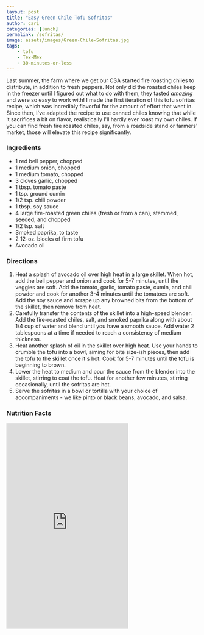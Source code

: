 ```yaml
---
layout: post
title: "Easy Green Chile Tofu Sofritas"
author: cari
categories: [lunch]
permalink: /sofritas/
image: assets/images/Green-Chile-Sofritas.jpg
tags:
    - tofu
    - Tex-Mex
    - 30-minutes-or-less
---
```


Last summer, the farm where we get our CSA started fire roasting chiles to distribute, in addition to fresh peppers. Not only did the roasted chiles keep in the freezer until I figured out what to do with them, they tasted *amazing* and were so easy to work with! I made the first iteration of this tofu sofritas recipe, which was incredibly flavorful for the amount of effort that went in. Since then, I've adapted the recipe to use canned chiles knowing that while it sacrifices a bit on flavor, realistically I'll hardly ever roast my own chiles. If you can find fresh fire roasted chiles, say, from a roadside stand or farmers' market, those will elevate this recipe significantly.

<h3> Ingredients </h3>

- 1 red bell pepper, chopped
- 1 medium onion, chopped
- 1 medium tomato, chopped
- 3 cloves garlic, chopped
- 1 tbsp. tomato paste
- 1 tsp. ground cumin
- 1/2 tsp. chili powder
- 1 tbsp. soy sauce
- 4 large fire-roasted green chiles (fresh or from a can), stemmed, seeded, and chopped
- 1/2 tsp. salt
- Smoked paprika, to taste
- 2 12-oz. blocks of firm tofu
- Avocado oil

<h3> Directions </h3>

1. Heat a splash of avocado oil over high heat in a large skillet. When hot, add the bell pepper and onion and cook for 5-7 minutes, until the veggies are soft. Add the tomato, garlic, tomato paste, cumin, and chili powder and cook for another 3-4 minutes until the tomatoes are soft. Add the soy sauce and scrape up any browned bits from the bottom of the skillet, then remove from heat.
2. Carefully transfer the contents of the skillet into a high-speed blender. Add the fire-roasted chiles, salt, and smoked paprika along with about 1/4 cup of water and blend until you have a smooth sauce. Add water 2 tablespoons at a time if needed to reach a consistency of medium thickness.
3. Heat another splash of oil in the skillet over high heat. Use your hands to crumble the tofu into a bowl, aiming for bite size-ish pieces, then add the tofu to the skillet once it's hot. Cook for 5-7 minutes until the tofu is beginning to brown.
4. Lower the heat to medium and pour the sauce from the blender into the skillet, stirring to coat the tofu. Heat for another few minutes, stirring occasionally, until the sofritas are hot.
5. Serve the sofritas in a bowl or tortilla with your choice of accompaniments - we like pinto or black beans, avocado, and salsa.

<h3> Nutrition Facts </h3>

<iframe title="CRONOMETER.com" width="320" height="540" src="https://cronometer.com/facts.html?food=31144638&measure=86004117&labelType=AMERICAN_2016" frameborder="0"></iframe>
